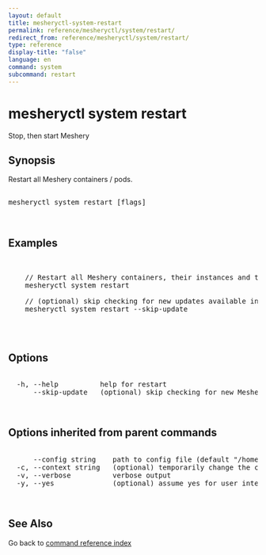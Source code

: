 ```yaml
---
layout: default
title: mesheryctl-system-restart
permalink: reference/mesheryctl/system/restart/
redirect_from: reference/mesheryctl/system/restart/
type: reference
display-title: "false"
language: en
command: system
subcommand: restart
---
```


# mesheryctl system restart

Stop, then start Meshery

## Synopsis

Restart all Meshery containers / pods.

<pre class='codeblock-pre'>
<div class='codeblock'>
mesheryctl system restart [flags]

</div>
</pre> 

## Examples

<pre class='codeblock-pre'>
<div class='codeblock'>

	// Restart all Meshery containers, their instances and their connected volumes
	mesheryctl system restart

	// (optional) skip checking for new updates available in Meshery.
	mesheryctl system restart --skip-update
	

</div>
</pre> 

## Options

<pre class='codeblock-pre'>
<div class='codeblock'>
  -h, --help          help for restart
      --skip-update   (optional) skip checking for new Meshery's container images.

</div>
</pre>

## Options inherited from parent commands

<pre class='codeblock-pre'>
<div class='codeblock'>
      --config string    path to config file (default "/home/admin-pc/.meshery/config.yaml")
  -c, --context string   (optional) temporarily change the current context.
  -v, --verbose          verbose output
  -y, --yes              (optional) assume yes for user interactive prompts.

</div>
</pre>

## See Also

Go back to [command reference index](/reference/mesheryctl/) 
